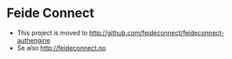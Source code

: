 # Feide Connect

* This project is moved to <http://github.com/feideconnect/feideconnect-authengine>
* Se also <http://feideconnect.no>
